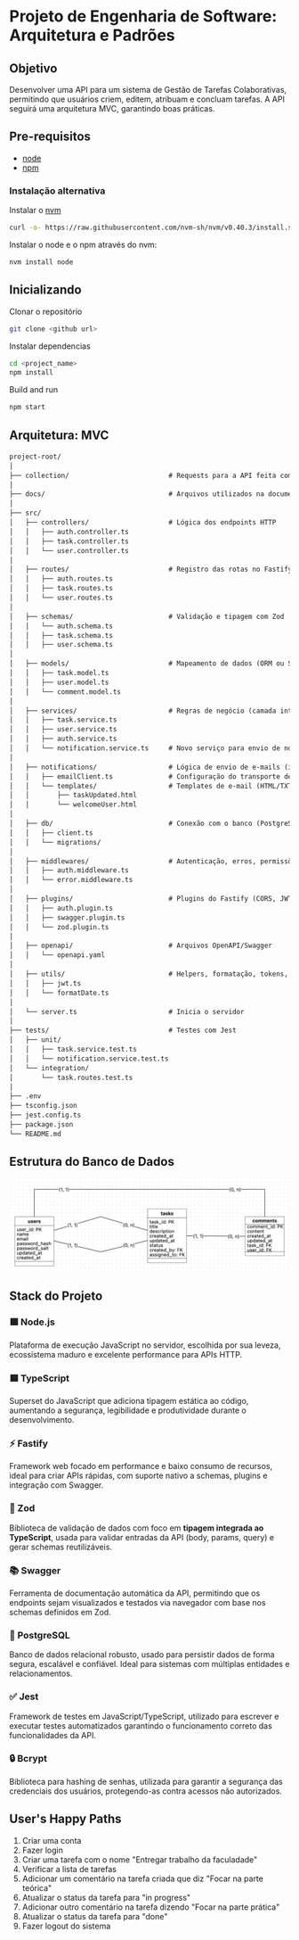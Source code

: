 # Projeto de Engenharia de Software: Arquitetura e Padrões

## Objetivo

Desenvolver uma API para um sistema de Gestão de Tarefas Colaborativas, permitindo que usuários criem, editem, atribuam e concluam tarefas. A API seguirá uma arquitetura MVC, garantindo boas práticas.

## Pre-requisitos

- [node](https://nodejs.org/en/download)
- [npm](https://docs.npmjs.com/downloading-and-installing-node-js-and-npm)

### Instalação alternativa

Instalar o [nvm](https://github.com/nvm-sh/nvm)

``` sh
curl -o- https://raw.githubusercontent.com/nvm-sh/nvm/v0.40.3/install.sh | bash
```

Instalar o node e o npm através do nvm:

``` sh
nvm install node
```

## Inicializando

Clonar o repositório

``` sh
git clone <github url>
```

Instalar dependencias

``` sh
cd <project_name>
npm install
```

Build and run

``` sh
npm start
```

## Arquitetura: MVC

``` md
project-root/
│
├── collection/                         # Requests para a API feita com o Bruno
│
├── docs/                               # Arquivos utilizados na documentação, como imagens
│
├── src/
│   ├── controllers/                    # Lógica dos endpoints HTTP
│   │   ├── auth.controller.ts
│   │   ├── task.controller.ts
│   │   └── user.controller.ts
│
│   ├── routes/                         # Registro das rotas no Fastify
│   │   ├── auth.routes.ts
│   │   ├── task.routes.ts
│   │   └── user.routes.ts
│
│   ├── schemas/                        # Validação e tipagem com Zod
│   │   └── auth.schema.ts
│   │   ├── task.schema.ts
│   │   ├── user.schema.ts
│
│   ├── models/                         # Mapeamento de dados (ORM ou SQL)
│   │   ├── task.model.ts
│   │   ├── user.model.ts
│   │   └── comment.model.ts
│
│   ├── services/                       # Regras de negócio (camada intermediária)
│   │   ├── task.service.ts
│   │   ├── user.service.ts
│   │   ├── auth.service.ts
│   │   └── notification.service.ts     # Novo serviço para envio de notificações por e-mail
│
│   ├── notifications/                  # Lógica de envio de e-mails (integração com SMTP, Mailgun, etc)
│   │   ├── emailClient.ts              # Configuração do transporte de e-mails (nodemailer, etc)
│   │   └── templates/                  # Templates de e-mail (HTML/TXT)
│   │       ├── taskUpdated.html
│   │       └── welcomeUser.html
│
│   ├── db/                             # Conexão com o banco (PostgreSQL)
│   │   ├── client.ts
│   │   └── migrations/
│
│   ├── middlewares/                    # Autenticação, erros, permissões
│   │   ├── auth.middleware.ts
│   │   └── error.middleware.ts
│
│   ├── plugins/                        # Plugins do Fastify (CORS, JWT, etc)
│   │   ├── auth.plugin.ts
│   │   ├── swagger.plugin.ts
│   │   └── zod.plugin.ts
│
│   ├── openapi/                        # Arquivos OpenAPI/Swagger
│   │   └── openapi.yaml
│
│   ├── utils/                          # Helpers, formatação, tokens, etc.
│   │   ├── jwt.ts
│   │   └── formatDate.ts
│
│   └── server.ts                       # Inicia o servidor
│
├── tests/                              # Testes com Jest
│   ├── unit/
│   │   ├── task.service.test.ts
│   │   └── notification.service.test.ts
│   └── integration/
│       └── task.routes.test.ts
│
├── .env
├── tsconfig.json
├── jest.config.ts
├── package.json
└── README.md
```

## Estrutura do Banco de Dados

![alt text](docs/images/db-logic.png)

## Stack do Projeto

### 🟩 Node.js

Plataforma de execução JavaScript no servidor, escolhida por sua leveza, ecossistema maduro e excelente performance para APIs HTTP.

### 🟦 TypeScript

Superset do JavaScript que adiciona tipagem estática ao código, aumentando a segurança, legibilidade e produtividade durante o desenvolvimento.

### ⚡ Fastify

Framework web focado em performance e baixo consumo de recursos, ideal para criar APIs rápidas, com suporte nativo a schemas, plugins e integração com Swagger.

### 🧪 Zod

Biblioteca de validação de dados com foco em **tipagem integrada ao TypeScript**, usada para validar entradas da API (body, params, query) e gerar schemas reutilizáveis.

### 📚 Swagger

Ferramenta de documentação automática da API, permitindo que os endpoints sejam visualizados e testados via navegador com base nos schemas definidos em Zod.

### 🐘 PostgreSQL

Banco de dados relacional robusto, usado para persistir dados de forma segura, escalável e confiável. Ideal para sistemas com múltiplas entidades e relacionamentos.

### ✅ Jest

Framework de testes em JavaScript/TypeScript, utilizado para escrever e executar testes automatizados garantindo o funcionamento correto das funcionalidades da API.

### 🔒 Bcrypt

Biblioteca para hashing de senhas, utilizada para garantir a segurança das credenciais dos usuários, protegendo-as contra acessos não autorizados.

## User's Happy Paths

1. Criar uma conta
2. Fazer login
3. Criar uma tarefa com o nome "Entregar trabalho da faculadade"
4. Verificar a lista de tarefas
5. Adicionar um comentário na tarefa criada que diz "Focar na parte teórica"
6. Atualizar o status da tarefa para "in progress"
7. Adicionar outro comentário na tarefa dizendo "Focar na parte prática"
8. Atualizar o status da tarefa para "done"
9. Fazer logout do sistema
